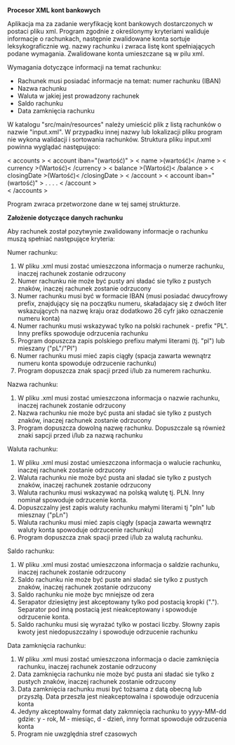 <b><strong>Procesor XML kont bankowych</strong></b>

Aplikacja ma za zadanie weryfikację kont bankowych dostarczonych w postaci pliku xml.
Program zgodnie z określonymy kryteriami waliduje informacje o rachunkach, następnie zwalidowane konta sortuje leksykograficznie wg. nazwy rachunku i zwraca listę kont spełniających podane wymagania.
Zwalidowane konta umieszczane są w pilu xml.

Wymagania dotyczące informacji na temat rachunku:
- Rachunek musi posiadać informacje na temat: numer rachunku (IBAN)
- Nazwa rachunku
- Waluta w jakiej jest prowadzony rachunek
- Saldo rachunku
- Data zamknięcia rachunku

W katalogu "src/main/resources" należy umieścić plik z listą rachunków o nazwie "input.xml". W przypadku innej nazwy lub lokalizacji pliku program nie wykona walidacji i sortowania rachunków.
Struktura pliku input.xml powinna wyglądać następująco:

< accounts >
	< account iban="(wartość)" >
		< name >(wartość)< /name >
		< currency >(Wartość)< /currency >
		< balance >(Wartość)< /balance >
		< closingDate >(Wartość)< /closingDate >
	< /account >
	< account iban="(wartość)" >
    	.
	    .
	    .
	    .
	< /account >   
< /accounts >

Program zwraca przetworzone dane w tej samej strukturze.

<b>Założenie dotyczące danych rachunku</b>

Aby rachunek został pozytwynie zwalidowany informacje o rachunku muszą spełniać następujące kryteria:

Numer rachunku:
1. W pliku .xml musi zostać umieszczona informacja o numerze rachunku, inaczej rachunek zostanie odrzucony
2. Numer rachunku nie może być pusty ani sładać sie tylko z pustych znaków, inaczej rachunek zostanie odrzucony
3. Numer rachunku musi być w formacie IBAN (musi posiadać dwucyfrowy prefix, znajdujący się na początku numeru, skaładajacy się z dwóch liter wskazujących na nazwę kraju oraz dodatkowo 26 cyfr jako oznaczenie numeru konta)
4. Numer rachunku musi wskazywać tylko na polski rachunek - prefix "PL". Inny prefiks spowoduje odrzucenia rachunku
5. Program dopuszcza zapis polskiego prefixu małymi literami (tj. "pl") lub mieszany ("pL"/"Pl")
6. Numer rachunku musi mieć zapis ciągły (spacja zawarta wewnątrz numeru konta spowoduje odrzucenie rachunku)
7. Program dopuszcza znak spacji przed i/lub za numerem rachunku.

Nazwa rachunku:
1. W pliku .xml musi zostać umieszczona informacja o nazwie rachunku, inaczej rachunek zostanie odrzucony
2. Nazwa rachunku nie może być pusta ani sładać sie tylko z pustych znaków, inaczej rachunek zostanie odrzucony
3. Program dopuszcza dowolną nazwę rachunku. Dopuszczale są również znaki sapcji przed i/lub za nazwą rachunku

Waluta rachunku:
1. W pliku .xml musi zostać umieszczona informacja o walucie rachunku, inaczej rachunek zostanie odrzucony
2. Waluta rachunku nie może być pusta ani sładać sie tylko z pustych znaków, inaczej rachunek zostanie odrzucony
3. Waluta rachunku musi wskazywać na polską walutę tj. PLN. Inny nominał spowoduje odrzucenie konta.
4. Dopuszczalny jest zapis waluty rachunku małymi literami tj "pln" lub miesznay ("pLn")
5. Waluta rachunku musi mieć zapis ciągły (spacja zawarta wewnątrz waluty konta spowoduje odrzucenie rachunku)
6. Program dopuszcza znak spacji przed i/lub za walutą rachunku.

Saldo rachunku:
1. W pliku .xml musi zostać umieszczona informacja o saldzie rachunku, inaczej rachunek zostanie odrzucony
2. Saldo rachunku nie może być puste ani sładać sie tylko z pustych znaków, inaczej rachunek zostanie odrzucony
3. Saldo rachunku nie może byc mniejsze od zera
4. Serapator dziesiętny jest akceptowany tylko pod postacią kropki ("."). Separator pod inną postacią jest nieakceptowany i spowoduje odrzucenie konta.
5. Saldo rachunku musi się wyrażać tylko w postaci liczby. Słowny zapis kwoty jest niedopuszczalny i spowoduje odrzucenie rachunku

Data zamknięcia rachunku:
1. W pliku .xml musi zostać umieszczona informacja o dacie zamknięcia rachunku, inaczej rachunek zostanie odrzucony
2. Data zamknięcia rachunku nie może być pusta ani sładać sie tylko z pustych znaków, inaczej rachunek zostanie odrzucony
3. Data zamknięcia rachunku musi być tożsama z datą obecną lub przyszłą. Data przeszła jest nieakceptowalna i spowoduje odrzucenia konta
4. Jedyny akceptowalny format daty zakmnięcia rachunku to yyyy-MM-dd gdzie: y - rok, M - miesiąc, d - dzień, inny format spowoduje odrzucenia konta
5. Program nie uwzględnia stref czasowych
